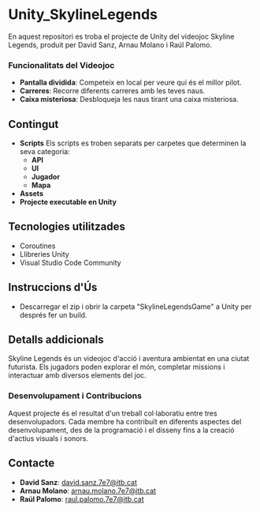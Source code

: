
# Unity_SkylineLegends
En aquest repositori es troba el projecte de Unity del videojoc Skyline Legends, produit per David Sanz, Arnau Molano i Raúl Palomo.
### Funcionalitats del Videojoc
- **Pantalla dividida**:  Competeix en local per veure qui és el millor pilot.
- **Carreres**: Recorre diferents carreres amb les teves naus.
- **Caixa misteriosa**: Desbloqueja les naus tirant una caixa misteriosa.
  
## Contingut
- **Scripts**
  Els scripts es troben separats per carpetes que determinen la seva categoria:
  - **API**
  - **UI**
  - **Jugador**
  - **Mapa**
- **Assets**
- **Projecte executable en Unity**

## Tecnologies utilitzades
- Coroutines
- Llibreries Unity
- Visual Studio Code Community

## Instruccions d'Ús
- Descarregar el zip i obrir la carpeta "SkylineLegendsGame" a Unity per després fer un build.

## Detalls addicionals
Skyline Legends és un videojoc d'acció i aventura ambientat en una ciutat futurista. Els jugadors poden explorar el món, completar missions i interactuar amb diversos elements del joc.

### Desenvolupament i Contribucions
Aquest projecte és el resultat d'un treball col·laboratiu entre tres desenvolupadors. Cada membre ha contribuït en diferents aspectes del desenvolupament, des de la programació i el disseny fins a la creació d'actius visuals i sonors.

## Contacte
- **David Sanz**: [david.sanz.7e7@itb.cat](mailto:david.sanz.7e7@itb.cat)
- **Arnau Molano**: [arnau.molano.7e7@itb.cat](mailto:arnau.molano.7e7@itb.cat)
- **Raúl Palomo**: [raul.palomo.7e7@itb.cat](mailto:raul.palomo.7e7@itb.cat)
